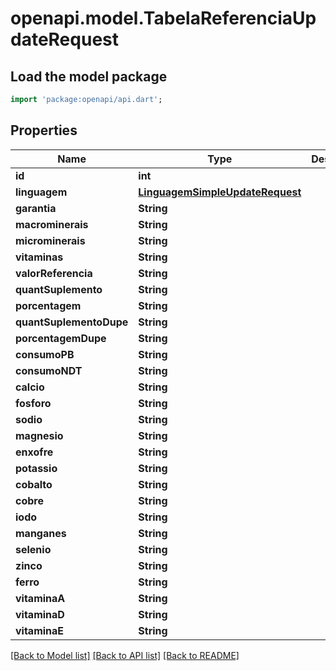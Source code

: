 # openapi.model.TabelaReferenciaUpdateRequest

## Load the model package
```dart
import 'package:openapi/api.dart';
```

## Properties
Name | Type | Description | Notes
------------ | ------------- | ------------- | -------------
**id** | **int** |  | [optional] 
**linguagem** | [**LinguagemSimpleUpdateRequest**](LinguagemSimpleUpdateRequest.md) |  | [optional] 
**garantia** | **String** |  | [optional] 
**macrominerais** | **String** |  | [optional] 
**microminerais** | **String** |  | [optional] 
**vitaminas** | **String** |  | [optional] 
**valorReferencia** | **String** |  | [optional] 
**quantSuplemento** | **String** |  | [optional] 
**porcentagem** | **String** |  | [optional] 
**quantSuplementoDupe** | **String** |  | [optional] 
**porcentagemDupe** | **String** |  | [optional] 
**consumoPB** | **String** |  | [optional] 
**consumoNDT** | **String** |  | [optional] 
**calcio** | **String** |  | [optional] 
**fosforo** | **String** |  | [optional] 
**sodio** | **String** |  | [optional] 
**magnesio** | **String** |  | [optional] 
**enxofre** | **String** |  | [optional] 
**potassio** | **String** |  | [optional] 
**cobalto** | **String** |  | [optional] 
**cobre** | **String** |  | [optional] 
**iodo** | **String** |  | [optional] 
**manganes** | **String** |  | [optional] 
**selenio** | **String** |  | [optional] 
**zinco** | **String** |  | [optional] 
**ferro** | **String** |  | [optional] 
**vitaminaA** | **String** |  | [optional] 
**vitaminaD** | **String** |  | [optional] 
**vitaminaE** | **String** |  | [optional] 

[[Back to Model list]](../README.md#documentation-for-models) [[Back to API list]](../README.md#documentation-for-api-endpoints) [[Back to README]](../README.md)



